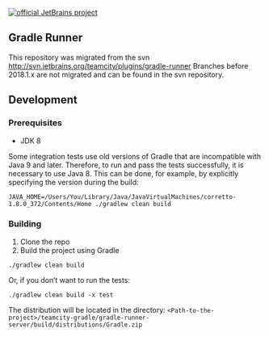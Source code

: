 [![official JetBrains project](https://jb.gg/badges/official-flat-square.svg)](https://confluence.jetbrains.com/display/ALL/JetBrains+on+GitHub)

Gradle Runner
---

This repository was migrated from the svn http://svn.jetbrains.org/teamcity/plugins/gradle-runner
Branches before 2018.1.x are not migrated and can be found in the svn repository.

## Development

### Prerequisites

* JDK 8

Some integration tests use old versions of Gradle that are incompatible with Java 9 and later.
Therefore, to run and pass the tests successfully, it is necessary to use Java 8.
This can be done, for example, by explicitly specifying the version during the build:
```shell
JAVA_HOME=/Users/You/Library/Java/JavaVirtualMachines/corretto-1.8.0_372/Contents/Home ./gradlew clean build
```

### Building

1. Clone the repo
2. Build the project using Gradle
```shell
./gradlew clean build
```
Or, if you don’t want to run the tests:
```shell
./gradlew clean build -x test
```
The distribution will be located in the directory:
`<Path-to-the-project>/teamcity-gradle/gradle-runner-server/build/distributions/Gradle.zip`
